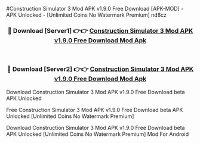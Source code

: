 #Construction Simulator 3 Mod APK v1.9.0 Free Download [APK-MOD] - APK Unlocked - [Unlimited Coins No Watermark Premium] nd8cz



<div align="center">

<h3>🔴 Download [Server1] 👉👉 <a href="https://momento.my/?title=Construction_Simulator_3_Mod_APK_v1.9.0_Free_Download">Construction Simulator 3 Mod APK v1.9.0 Free Download Mod Apk</a></h3><br>

<h3>🔴 Download [Server2] 👉👉 <a href="https://momento.my/?title=Construction_Simulator_3_Mod_APK_v1.9.0_Free_Download">Construction Simulator 3 Mod APK v1.9.0 Free Download Mod Apk</a></h3>
</div>



Download Construction Simulator 3 Mod APK v1.9.0 Free Download beta APK Unlocked

Free Construction Simulator 3 Mod APK v1.9.0 Free Download beta APK Unlocked [Unlimited Coins No Watermark Premium]

Download Construction Simulator 3 Mod APK v1.9.0 Free Download beta APK Unlocked [Unlimited Coins No Watermark Premium] Mod For Android
